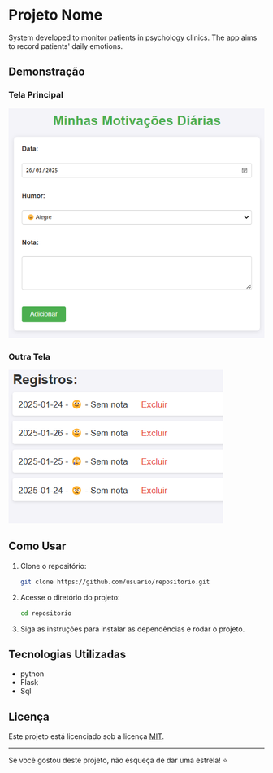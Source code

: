 # Projeto Nome

System developed to monitor patients in psychology clinics. The app aims to record patients' daily emotions.
## Demonstração

### Tela Principal
![Tela Principal](tela.png)

### Outra Tela
![Outra Tela](tela2.png)

## Como Usar

1. Clone o repositório:
   ```bash
   git clone https://github.com/usuario/repositorio.git
   ```
2. Acesse o diretório do projeto:
   ```bash
   cd repositorio
   ```
3. Siga as instruções para instalar as dependências e rodar o projeto.

## Tecnologias Utilizadas

- python
- Flask
- Sql

## Licença

Este projeto está licenciado sob a licença [MIT](LICENSE).

---

Se você gostou deste projeto, não esqueça de dar uma estrela! ⭐
